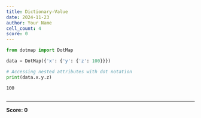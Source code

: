 ```yaml
---
title: Dictionary-Value
date: 2024-11-23
author: Your Name
cell_count: 4
score: 0
---
```


```python
from dotmap import DotMap
```


```python
data = DotMap({'x': {'y': {'z': 100}}})
```


```python
# Accessing nested attributes with dot notation
print(data.x.y.z) 
```

    100



```python

```


---
**Score: 0**
